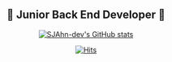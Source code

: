 <h2 align=center> 🌱 Junior Back End Developer 🌱 </h2>

<div align=center>
  
[![SJAhn-dev's GitHub stats](https://github-readme-stats.vercel.app/api?username=SJAhn-dev&show_icons=true&theme=vue)](https://github.com/anuraghazra/github-readme-stats)

</div>
<div align=center>
  
[![Hits](https://hits.seeyoufarm.com/api/count/incr/badge.svg?url=https%3A%2F%2Fgithub.com%2FAhnNick&count_bg=%2386D14E&title_bg=%234B4D47&icon=github.svg&icon_color=%23EDF1E6&title=hits&edge_flat=false)](https://hits.seeyoufarm.com)
<!--
  <a href="https://velog.io/@ahnick"><img src="https://img.shields.io/badge/AhnNick's Tech Velog-11B48A?style=flat-square&logo=Vimeo&logoColor=white&link=https://velog.io/@ahnick"/></a>
-->
  

</div>
<!--
---

<h2 align='center'> 🔨 Tech Stack 🔨 </h2>
<h3 align=center> 🔊 Main Tech Stack </h3>
<p align=center>
  <img src="https://img.shields.io/badge/Java-007396?style=flat-square&logo=Java&logoColor=white"/></a>&nbsp
  <img src="https://img.shields.io/badge/SpringBoot-6DB33F?style=flat-square&logo=Spring&logoColor=white"/></a>&nbsp
  <img src="https://img.shields.io/badge/Docker-2496ED?style=flat-square&logo=Docker&logoColor=white"/></a>&nbsp
  <img src="https://img.shields.io/badge/AmazonAWS-232F3E?style=flat-square&logo=Amazon-AWS&logoColor=white"/></a>&nbsp
</p>

<h3 align=center> 🔉 Used Little </h3>
<p align=center>
  <img src="https://img.shields.io/badge/Python-3776AB?style=flat-square&logo=Python&logoColor=white"/></a>&nbsp
  <img src="https://img.shields.io/badge/Kotlin-0095D5?style=flat-square&logo=Kotlin&logoColor=white"/></a>&nbsp
  <img src="https://img.shields.io/badge/Swift-FA7343?style=flat-square&logo=Swift&logoColor=white"/></a>&nbsp
</p>
<p align=center>
  <img src="https://img.shields.io/badge/Jira-0052CC?style=flat-square&logo=Jira&logoColor=white"/></a>&nbsp
  <img src="https://img.shields.io/badge/ElasticStack-005571?style=flat-square&logo=Elastic-Stack&logoColor=white"/></a>&nbsp
  <img src="https://img.shields.io/badge/RabbitMQ-FF6600?style=flat-square&logo=RabbitMQ&logoColor=white"/></a>&nbsp
</p>
<p align=center>
  <img src="https://img.shields.io/badge/React-61DAFB?style=flat-square&logo=React&logoColor=black"/></a>&nbsp
  <img src="https://img.shields.io/badge/Flask-000000?style=flat-square&logo=Flask&logoColor=white"/></a>&nbsp
  <img src="https://img.shields.io/badge/MariaDB-003545?style=flat-square&logo=MariaDB&logoColor=white"/></a>&nbsp
  <img src="https://img.shields.io/badge/MySQL-4479A1?style=flat-square&logo=MySQL&logoColor=white"/></a>&nbsp
  <img src="https://img.shields.io/badge/Tensorflow-FF6F00?style=flat-square&logo=Tensorflow&logoColor=white"/></a>&nbsp
</p>

---

<div align=center>

[![Readme Card](https://github-readme-stats.vercel.app/api/pin/?username=Silicon-Valley-Online-Internship&repo=PillGood_MainWAS&theme=vue)](https://github.com/Silicon-Valley-Online-Internship/PillGood_MainWAS)
[![Readme Card](https://github-readme-stats.vercel.app/api/pin/?username=AhnNick&repo=TIL&theme=vue)](https://github.com/AhnNick/TIL)

[![Readme Card](https://github-readme-stats.vercel.app/api/pin/?username=AhnNick&repo=NetworkRouting&theme=vue)](https://github.com/AhnNick/NetworkRouting)
[![Readme Card](https://github-readme-stats.vercel.app/api/pin/?username=AhnNick&repo=ImageProcessing&theme=vue)](https://github.com/AhnNick/ImageProcessing)

</div>
-->
